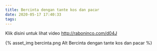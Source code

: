 ```yaml
---
title: Bercinta dengan tante kos dan pacar
date: 2020-05-17 17:40:33
tags:
---
```


Klik disini untuk lihat video http://raboninco.com/d04J

{% asset_img bercinta.png Alt Bercinta dengan tante kos dan pacar %}
